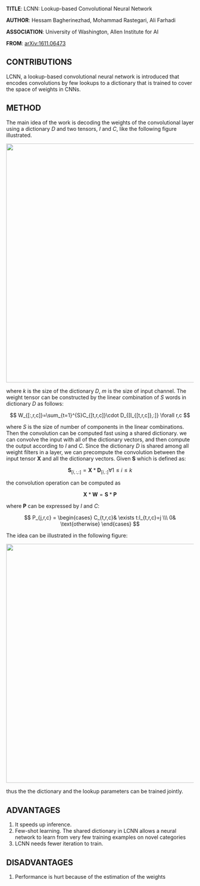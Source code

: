 **TITLE**: LCNN: Lookup-based Convolutional Neural Network

**AUTHOR**: Hessam Bagherinezhad, Mohammad Rastegari, Ali Farhadi

**ASSOCIATION**: University of Washington, Allen Institute for AI

**FROM**: [arXiv:1611.06473](https://arxiv.org/abs/1611.06473)

## CONTRIBUTIONS ##

LCNN, a lookup-based convolutional neural network is introduced that encodes convolutions by few lookups to a dictionary that is trained to cover the space of weights in CNNs.

## METHOD ##

The main idea of the work is decoding the weights of the convolutional layer using a dictionary $D$ and two tensors, $I$ and $C$, like the following figure illustrated.

<img class="img-responsive center-block" src="https://raw.githubusercontent.com/joshua19881228/my_blogs/master/Computer_Vision/Reading_Note/figures/LCNN_1.jpeg" alt="" width="640"/>

where $k$ is the size of the dictionary $D$, $m$ is the size of input channel. The weight tensor can be constructed by the linear combination of $S$ words in dictionary $D$ as follows:

$$ W_{[:,r,c]}=\sum_{t=1}^{S}C_{[t,r,c]}\cdot D_{[I_{[t,r,c]},:]}  \forall r,c $$

where $S$ is the size of number of components in the linear combinations. Then the convolution can be computed fast using a shared dictionary. we can convolve the input with all of the dictionary vectors, and then compute the output according to $I$ and $C$. Since the dictionary $D$ is shared among all weight filters in a layer, we can precompute the convolution between the input tensor $\textbf{X}$ and all the dictionary vectors. Given $\textbf{S}$ which is defined as:

$$ \textbf{S}_{[i,:,:]}=\textbf{X}*\textbf{D}_{[i,:]} \forall 1\leq i \leq k $$

the convolution operation can be computed as 

$$ \textbf{X} * \textbf{W} = \textbf{S} * \textbf{P} $$

where $\textbf{P}$ can be expressed by $I$ and $C$:

$$ P_{j,r,c} = \begin{cases}
C_{t,r,c}& \exists t:I_{t,r,c}=j \\\
0& \text{otherwise}
\end{cases} $$

The idea can be illustrated in the following figure:

<img class="img-responsive center-block" src="https://raw.githubusercontent.com/joshua19881228/my_blogs/master/Computer_Vision/Reading_Note/figures/LCNN_2.jpeg" alt="" width="640"/>

thus the the dictionary and the lookup parameters can be trained jointly.

## ADVANTAGES ##

1. It speeds up inference.
2. Few-shot learning. The shared dictionary in LCNN allows a neural network to learn from very few training examples on novel categories
3. LCNN needs fewer iteration to train.

## DISADVANTAGES ##

1. Performance is hurt because of the estimation of the weights